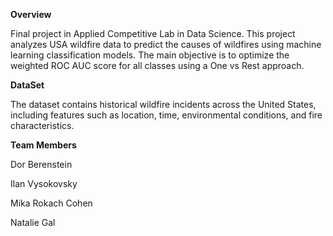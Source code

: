 **Overview**

Final project in Applied Competitive Lab in Data Science.
This project analyzes USA wildfire data to predict the causes of wildfires using machine learning classification models. 
The main objective is to optimize the weighted ROC AUC score for all classes using a One vs Rest approach.


**DataSet**

The dataset contains historical wildfire incidents across the United States, including features such as location, 
time, environmental conditions, and fire characteristics.

**Team Members**

Dor Berenstein

Ilan Vysokovsky

Mika Rokach Cohen

Natalie Gal
